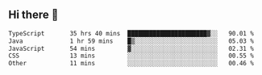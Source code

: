 ## Hi there 👋

<!--
**whirlun/whirlun** is a ✨ _special_ ✨ repository because its `README.md` (this file) appears on your GitHub profile.

Here are some ideas to get you started:

- 🔭 I’m currently working on ...
- 🌱 I’m currently learning ...
- 👯 I’m looking to collaborate on ...
- 🤔 I’m looking for help with ...
- 💬 Ask me about ...
- 📫 How to reach me: ...
- 😄 Pronouns: ...
- ⚡ Fun fact: ...
-->
<!--START_SECTION:waka-->

```txt
TypeScript       35 hrs 40 mins  ██████████████████████▓░░   90.01 %
Java             1 hr 59 mins    █▒░░░░░░░░░░░░░░░░░░░░░░░   05.03 %
JavaScript       54 mins         ▓░░░░░░░░░░░░░░░░░░░░░░░░   02.31 %
CSS              13 mins         ░░░░░░░░░░░░░░░░░░░░░░░░░   00.55 %
Other            11 mins         ░░░░░░░░░░░░░░░░░░░░░░░░░   00.46 %
```

<!--END_SECTION:waka-->
